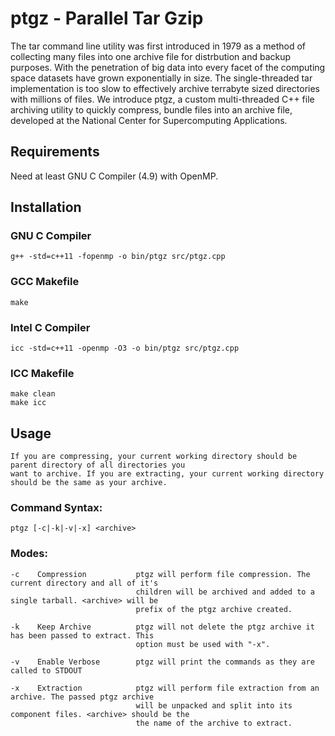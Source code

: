 # ptgz - Parallel Tar Gzip
The tar command line utility was first introduced in 1979 as a method of collecting many files into one archive file for distrbution and backup purposes. With the penetration of big data into every facet of the computing space datasets have grown exponentially in size. The single-threaded tar implementation is too slow to effectively archive terrabyte sized directories with millions of files. We introduce ptgz, a custom multi-threaded C++ file archiving utility to quickly compress, bundle files into an archive file, developed at the National Center for Supercomputing Applications.

## Requirements
Need at least GNU C Compiler (4.9) with OpenMP.

## Installation
### GNU C Compiler
    g++ -std=c++11 -fopenmp -o bin/ptgz src/ptgz.cpp

### GCC Makefile
    make

### Intel C Compiler
    icc -std=c++11 -openmp -O3 -o bin/ptgz src/ptgz.cpp

### ICC Makefile
    make clean
    make icc

## Usage
    If you are compressing, your current working directory should be parent directory of all directories you
    want to archive. If you are extracting, your current working directory should be the same as your archive.

### Command Syntax:
    ptgz [-c|-k|-v|-x] <archive>

### Modes:

    -c    Compression           ptgz will perform file compression. The current directory and all of it's
                                children will be archived and added to a single tarball. <archive> will be 
                                prefix of the ptgz archive created.

    -k    Keep Archive          ptgz will not delete the ptgz archive it has been passed to extract. This 
                                option must be used with "-x".

    -v    Enable Verbose        ptgz will print the commands as they are called to STDOUT

    -x    Extraction            ptgz will perform file extraction from an archive. The passed ptgz archive
                                will be unpacked and split into its component files. <archive> should be the
                                the name of the archive to extract.
